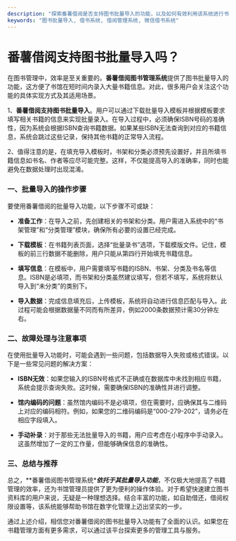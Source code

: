 ```yaml
---
description: "探索番薯借阅是否支持图书批量导入的功能，以及如何有效利用该系统进行书籍管理的最佳实践。"
keywords: "图书批量导入, 借书系统, 借阅管理系统, 微信借书系统"
---
```

# 番薯借阅支持图书批量导入吗？

在图书管理中，效率是至关重要的。**番薯借阅图书管理系统**提供了图书批量导入的功能，这方便了书馆在短时间内录入大量书籍信息。对此，很多用户会关注这个功能的具体实现方式及其适用场景。

1、**番薯借阅支持图书批量导入**。用户可以通过下载批量导入模板并根据模板要求填写相关书籍的信息来实现批量录入。在导入过程中，必须确保ISBN号码的准确性，因为系统会根据ISBN查询书籍数据。如果某些ISBN无法查询到对应的书籍信息，系统会跳过这些记录，保持其他书籍的正常导入流程。

2、值得注意的是，在填充导入模板时，书架和分类必须预先设置好，并且所填书籍信息如书名、作者等应尽可能完整。这样，不仅能提高导入的准确率，同时也能避免在数据处理时出现混淆。

### 一、批量导入的操作步骤

要使用番薯借阅的批量导入功能，以下步骤不可或缺：

- **准备工作**：在导入之前，先创建相关的书架和分类。用户需进入系统中的“书架管理”和“分类管理”模块，确保所有必要的设置已经完成。
  
- **下载模板**：在书籍列表页面，选择“批量录书”选项，下载模版文件。记住，模板的前三行数据不能删除，用户只能从第四行开始填充书籍信息。

- **填写信息**：在模板中，用户需要填写书籍的ISBN、书架、分类及书名等信息。ISBN是必填项，而书架和分类虽然建议填写，但若不填写，系统将默认导入到“未分类”的类别下。

- **导入数据**：完成信息填充后，上传模板，系统将自动进行信息匹配与导入。此过程可能会根据数据量不同而有所差异，例如2000条数据预计需30分钟左右。

### 二、故障处理与注意事项

在使用批量导入功能时，可能会遇到一些问题，包括数据导入失败或格式错误。以下是一些常见问题的解决方案：

- **ISBN无效**：如果您输入的ISBN号格式不正确或在数据库中未找到相应书籍，系统会提示查询失败。这时候，需要确保ISBN的准确性并进行调整。

- **馆内编码的问题**：虽然馆内编码不是必填项，但在需要时，应确保其与二维码上对应的编码相符。例如，如果您的二维码编码是“000-279-202”，请务必在相应字段填入。

- **手动补录**：对于那些无法批量导入的书籍，用户应考虑在小程序中手动录入。这虽然增加了一定的工作量，但能够确保信息的准确性。

### 三、总结与推荐

总之，**番薯借阅图书管理系统****依托于其批量导入功能***，不仅极大地提高了书籍管理的效率，还为书馆管理员提供了更为便利的操作体验。对于希望快速建立图书资料库的用户来说，无疑是一种理想选择。结合丰富的功能，如自助借还，借阅权限设置等，该系统能够帮助书馆在数字化管理上迈出坚实的一步。

通过上述介绍，相信您对番薯借阅的图书批量导入功能有了全面的认识。如果您在书籍管理方面有更多需求，可以通过该平台探索更多的管理工具与服务。
